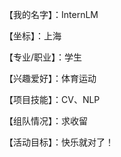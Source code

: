 【我的名字】：InternLM

【坐标】：上海

【专业/职业】：学生    

【兴趣爱好】：体育运动    

【项目技能】：CV、NLP   

【组队情况】：求收留   

【活动目标】：快乐就对了！